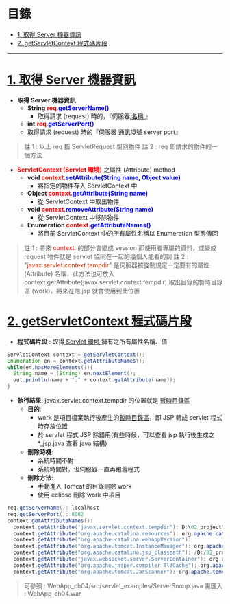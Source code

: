 <h1 id="top">目錄</h1>

- [1. 取得 Server 機器資訊](#s1)
- [2. getServletContext 程式碼片段](#s2)

---

# <a id='s1' class='md-title' href='#top'>1. 取得 Server 機器資訊</a>

- **取得 Server 機器資訊**
  - **String** **<span style='color:red;'>req</span>**.**<span style='color:blue;'>getServerName()</span>**
    - 取得請求 (request) 時的，『伺服器<u> 名稱 </u>』
  - **int** **<span style='color:red;'>req</span>**.**<span style='color:blue;'>getServerPort()</span>**
  - 取得請求 (request) 時的『伺服器<u> 通訊埠號 </u> server port』

> 註 1 : 以上 req 指 ServletRequest 型別物件
> 註 2 : req 即請求的物件的一個方法

- **<span style='color:red;'>ServletContext (Servlet 環境)</span>** 之屬性 (Attribute) method
  - **void <span style='color:red;'>context.</span><span style='color:blue;'>setAttribute(String name, Object value)</span>**
    - 將指定的物件存入 ServletContext 中
  - **Object <span style='color:red;'>context.</span><span style='color:blue;'>getAttribute(String name)</span>**
    - 從 ServletContext 中取出物件
  - **void <span style='color:red;'>context.</span><span style='color:blue;'>removeAttribute(String name)</span>**
    - 從 ServletContext 中移除物件
  - **Enumeration <span style='color:red;'>context.</span><span style='color:blue;'>getAttributeNames()</span>**
    - 將目前 ServletContext 中的所有屬性名稱以 Enumeration 型態傳回

> 註 1 : 將來 <span style='color:red;'>context.</span> 的部分會變成 session 即使用者專屬的資料，或變成 request 物件就是 servlet 協同在一起的幾個人能看的到
> 註 2 : "<span style='color:#d23200;'>javax.servlet.context.tempdir</span>" 是伺服器被強制規定一定要有的屬性 (Attribute) 名稱，此方法也可放入 context.getAttribute(javax.servlet.context.tempdir) 取出目錄的暫時目錄區 (work)，將來在跑 jsp 就會使用到此位置

# <a id='s2' class='md-title' href='#top'>2. getServletContext 程式碼片段</a>

- **程式碼片段** : 取得<u> Servlet 環境 </u>擁有之所有屬性名稱、值

```java
ServletContext context = getServletContext();
Enumeration en = context.getAttributeNames();
while(en.hasMoreElements()){
  String name = (String) en.nextElement();
  out.println(name + ":" + context.getAttribute(name));
}
```

- **執行結果**: javax.servlet.context.tempdir 的位置就是 <u>暫時目錄區</u>
  - **目的**:
    - work 是項目檔案執行後產生的<u>暫時目錄區</u>，即 JSP 轉成 servlet 程式時存放位置
    - 於 servlet 程式 JSP 除錯用(有些時候，可以查看 jsp 執行後生成之 \*\_jsp.java 查看 java 結構)
  - **刪除時機**:
    - 系統時間不對
    - 系統時間對，但伺服器一直再跑舊程式
  - **刪除方法**:
    - 手動進入 Tomcat 的目錄刪除 work
    - 使用 eclipse 刪除 work 中項目

```cs
req.getServerName(): localhost
req.getServerPort(): 8082
context.getAttributeNames():
  context.getAttribute("javax.servlet.context.tempdir"): D:\02_project\.metadata\.plugins\org.eclipse.wst.server.core\tmp0\work\Catalina\localhost\WebApp_ch04
  context.getAttribute("org.apache.catalina.resources"): org.apache.catalina.webresources.StandardRoot@57a76dcd
  context.getAttribute("org.apache.catalina.webappVersion"):
  context.getAttribute("org.apache.tomcat.InstanceManager"): org.apache.catalina.core.DefaultInstanceManager@3f6b7e2d
  context.getAttribute("org.apache.catalina.jsp_classpath"): /D:/02_project/apache-tomcat-8.5.57/lib/;/D:/02_project/apache-tomcat-8.5.57/lib/annotations-api.jar;/D:/02_project/apache-tomcat-8.5.57/lib/catalina-ant.jar;/D:/02_project/apache-tomcat-8.5.57/lib/catalina-ha.jar;/D:/02_project/apache-tomcat-8.5.57/lib/catalina-storeconfig.jar;/D:/02_project/apache-tomcat-8.5.57/lib/catalina-tribes.jar;/D:/02_project/apache-tomcat-8.5.57/lib/catalina.jar;/D:/02_project/apache-tomcat-8.5.57/lib/ecj-4.6.3.jar;/D:/02_project/apache-tomcat-8.5.57/lib/el-api.jar;/D:/02_project/apache-tomcat-8.5.57/lib/jasper-el.jar;/D:/02_project/apache-tomcat-8.5.57/lib/jasper.jar;/D:/02_project/apache-tomcat-8.5.57/lib/jaspic-api.jar;/D:/02_project/apache-tomcat-8.5.57/lib/jsp-api.jar;/D:/02_project/apache-tomcat-8.5.57/lib/ojdbc6.jar;/D:/02_project/apache-tomcat-8.5.57/lib/servlet-api.jar;/D:/02_project/apache-tomcat-8.5.57/lib/tomcat-api.jar;/D:/02_project/apache-tomcat-8.5.57/lib/tomcat-coyote.jar;/D:/02_project/apache-tomcat-8.5.57/lib/tomcat-dbcp.jar;/D:/02_project/apache-tomcat-8.5.57/lib/tomcat-i18n-de.jar;/D:/02_project/apache-tomcat-8.5.57/lib/tomcat-i18n-es.jar;/D:/02_project/apache-tomcat-8.5.57/lib/tomcat-i18n-fr.jar;/D:/02_project/apache-tomcat-8.5.57/lib/tomcat-i18n-ja.jar;/D:/02_project/apache-tomcat-8.5.57/lib/tomcat-i18n-ko.jar;/D:/02_project/apache-tomcat-8.5.57/lib/tomcat-i18n-ru.jar;/D:/02_project/apache-tomcat-8.5.57/lib/tomcat-i18n-zh-CN.jar;/D:/02_project/apache-tomcat-8.5.57/lib/tomcat-jdbc.jar;/D:/02_project/apache-tomcat-8.5.57/lib/tomcat-jni.jar;/D:/02_project/apache-tomcat-8.5.57/lib/tomcat-util-scan.jar;/D:/02_project/apache-tomcat-8.5.57/lib/tomcat-util.jar;/D:/02_project/apache-tomcat-8.5.57/lib/tomcat-websocket.jar;/D:/02_project/apache-tomcat-8.5.57/lib/websocket-api.jar;/D:/02_project/apache-tomcat-8.5.57/bin/bootstrap.jar;/D:/02_project/apache-tomcat-8.5.57/bin/tomcat-juli.jar;/D:/JDK/jre1.8.0_231/lib/ext/access-bridge-64.jar;/D:/JDK/jre1.8.0_231/lib/ext/cldrdata.jar;/D:/JDK/jre1.8.0_231/lib/ext/dnsns.jar;/D:/JDK/jre1.8.0_231/lib/ext/jaccess.jar;/D:/JDK/jre1.8.0_231/lib/ext/jfxrt.jar;/D:/JDK/jre1.8.0_231/lib/ext/localedata.jar;/D:/JDK/jre1.8.0_231/lib/ext/nashorn.jar;/D:/JDK/jre1.8.0_231/lib/ext/sunec.jar;/D:/JDK/jre1.8.0_231/lib/ext/sunjce_provider.jar;/D:/JDK/jre1.8.0_231/lib/ext/sunmscapi.jar;/D:/JDK/jre1.8.0_231/lib/ext/sunpkcs11.jar;/D:/JDK/jre1.8.0_231/lib/ext/zipfs.jar
  context.getAttribute("javax.websocket.server.ServerContainer"): org.apache.tomcat.websocket.server.WsServerContainer@6a410e3
  context.getAttribute("org.apache.jasper.compiler.TldCache"): org.apache.jasper.compiler.TldCache@2c3488f7
  context.getAttribute("org.apache.tomcat.JarScanner"): org.apache.tomcat.util.scan.StandardJarScanner@401151b9
```

> 可參照 : WebApp_ch04/src/servlet_examples/ServerSnoop.java
> 需匯入 : WebApp_ch04.war
